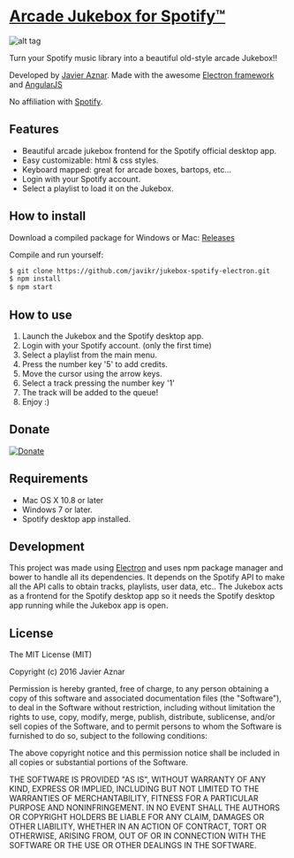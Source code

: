 # [Arcade Jukebox for Spotify™][1]

![alt tag](http://theclashsoft.com/jukebox_spotify.png)

Turn your Spotify music library into a beautiful old-style arcade Jukebox!!

Developed by [Javier Aznar][2]. Made with the awesome [Electron framework][4] and [AngularJS][5]

No affiliation with [Spotify][3].

[1]: https://github.com/javikr/jukebox-spotify-electron
[2]: http://www.theclashsoft.com
[3]: http://www.spotify.com/
[4]: http://electron.atom.io/
[5]: https://angularjs.org/

Features
------------

* Beautiful arcade jukebox frontend for the Spotify official desktop app.
* Easy customizable: html & css styles.
* Keyboard mapped: great for arcade boxes, bartops, etc...
* Login with your Spotify account.
* Select a playlist to load it on the Jukebox.

How to install
------------

Download a compiled package for Windows or Mac:
[Releases](https://github.com/javikr/jukebox-spotify-electron/releases)

Compile and run yourself:

```sh 
$ git clone https://github.com/javikr/jukebox-spotify-electron.git
$ npm install
$ npm start 
```


How to use
------------

1) Launch the Jukebox and the Spotify desktop app.
2) Login with your Spotify account. (only the first time)
3) Select a playlist from the main menu.
4) Press the number key '5' to add credits.
5) Move the cursor using the arrow keys.
6) Select a track pressing the number key '1'
7) The track will be added to the queue!
8) Enjoy :)


Donate
------------

[![Donate](https://img.shields.io/badge/Donate-PayPal-green.svg)](https://www.paypal.me/javikr)

Requirements
------------

* Mac OS X 10.8 or later
* Windows 7 or later.
* Spotify desktop app installed.


Development
-----------

This project was made using [Electron][4] and uses npm package manager and bower to handle all its dependencies. It depends on the Spotify API to make all the API calls to obtain tracks, playlists, user data, etc..
The Jukebox acts as a frontend for the Spotify desktop app so it needs the Spotify desktop app running while the Jukebox app is open.



License
-------

The MIT License (MIT)

Copyright (c) 2016 Javier Aznar

Permission is hereby granted, free of charge, to any person obtaining a copy of
this software and associated documentation files (the "Software"), to deal in
the Software without restriction, including without limitation the rights to
use, copy, modify, merge, publish, distribute, sublicense, and/or sell copies of
the Software, and to permit persons to whom the Software is furnished to do so,
subject to the following conditions:

The above copyright notice and this permission notice shall be included in all
copies or substantial portions of the Software.

THE SOFTWARE IS PROVIDED "AS IS", WITHOUT WARRANTY OF ANY KIND, EXPRESS OR
IMPLIED, INCLUDING BUT NOT LIMITED TO THE WARRANTIES OF MERCHANTABILITY, FITNESS
FOR A PARTICULAR PURPOSE AND NONINFRINGEMENT. IN NO EVENT SHALL THE AUTHORS OR
COPYRIGHT HOLDERS BE LIABLE FOR ANY CLAIM, DAMAGES OR OTHER LIABILITY, WHETHER
IN AN ACTION OF CONTRACT, TORT OR OTHERWISE, ARISING FROM, OUT OF OR IN
CONNECTION WITH THE SOFTWARE OR THE USE OR OTHER DEALINGS IN THE SOFTWARE.